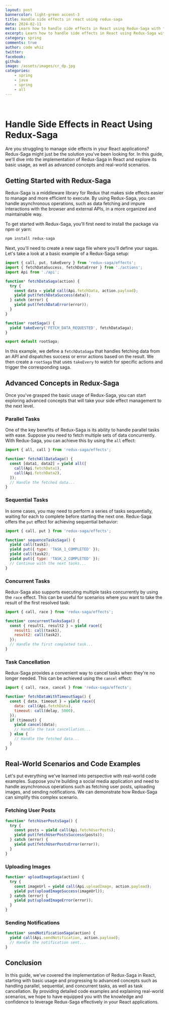 ```yaml
---
layout: post
bannercolor: light-green accent-3
title: Handle side effects in react using redux-saga
date: 2024-02-11
meta: Learn how to handle side effects in React using Redux-Saga with this comprehensive guide. Explore basic usage, advanced concepts like parallel, sequential, concurrent and race tasks, task cancellation, and real-world code examples.
excerpt: Learn how to handle side effects in React using Redux-Saga with this comprehensive guide. Explore basic usage, advanced concepts like parallel, sequential, concurrent and race tasks, task cancellation, and real-world code examples.
category: spring
comments: true
author: code whiz
twitter: 
facebook: 
github: 
image: /assets/images/cr_dp.jpg
categories:
    - spring
    - java
    - spring
    - all
---
```

 &nbsp;
# Handle Side Effects in React Using Redux-Saga

Are you struggling to manage side effects in your React applications? Redux-Saga might just be the solution you've been looking for. In this guide, we'll dive into the implementation of Redux-Saga in React and explore its basic usage, as well as advanced concepts and real-world scenarios.

## Getting Started with Redux-Saga

Redux-Saga is a middleware library for Redux that makes side effects easier to manage and more efficient to execute. By using Redux-Saga, you can handle asynchronous operations, such as data fetching and impure interactions with the browser and external APIs, in a more organized and maintainable way.

To get started with Redux-Saga, you'll first need to install the package via npm or yarn:

```bash
npm install redux-saga
```

Next, you'll need to create a new saga file where you'll define your sagas. Let's take a look at a basic example of a Redux-Saga setup:

```javascript
import { call, put, takeEvery } from 'redux-saga/effects';
import { fetchDataSuccess, fetchDataError } from './actions';
import Api from './api';

function* fetchDataSaga(action) {
  try {
    const data = yield call(Api.fetchData, action.payload);
    yield put(fetchDataSuccess(data));
  } catch (error) {
    yield put(fetchDataError(error));
  }
}

function* rootSaga() {
  yield takeEvery('FETCH_DATA_REQUESTED', fetchDataSaga);
}

export default rootSaga;
```

In this example, we define a `fetchDataSaga` that handles fetching data from an API and dispatches success or error actions based on the result. We then create a `rootSaga` that uses `takeEvery` to watch for specific actions and trigger the corresponding saga.

## Advanced Concepts in Redux-Saga

Once you've grasped the basic usage of Redux-Saga, you can start exploring advanced concepts that will take your side effect management to the next level.

### Parallel Tasks

One of the key benefits of Redux-Saga is its ability to handle parallel tasks with ease. Suppose you need to fetch multiple sets of data concurrently. With Redux-Saga, you can achieve this by using the `all` effect:

```javascript
import { all, call } from 'redux-saga/effects';

function* fetchAllDataSaga() {
  const [data1, data2] = yield all([
    call(Api.fetchData1),
    call(Api.fetchData2),
  ]);
  // Handle the fetched data...
}
```

### Sequential Tasks

In some cases, you may need to perform a series of tasks sequentially, waiting for each to complete before starting the next one. Redux-Saga offers the `put` effect for achieving sequential behavior:

```javascript
import { call, put } from 'redux-saga/effects';

function* sequenceTasksSaga() {
  yield call(task1);
  yield put({ type: 'TASK_1_COMPLETED' });
  yield call(task2);
  yield put({ type: 'TASK_2_COMPLETED' });
  // Continue with the next tasks...
}
```

### Concurrent Tasks

Redux-Saga also supports executing multiple tasks concurrently by using the `race` effect. This can be useful for scenarios where you want to take the result of the first resolved task:

```javascript
import { call, race } from 'redux-saga/effects';

function* concurrentTasksSaga() {
  const { result1, result2 } = yield race({
    result1: call(task1),
    result2: call(task2),
  });
  // Handle the first completed task...
}
```

### Task Cancellation

Redux-Saga provides a convenient way to cancel tasks when they're no longer needed. This can be achieved using the `cancel` effect:

```javascript
import { call, race, cancel } from 'redux-saga/effects';

function* fetchDataWithTimeoutSaga() {
  const { data, timeout } = yield race({
    data: call(Api.fetchData),
    timeout: call(delay, 5000),
  });
  if (timeout) {
    yield cancel(data);
    // Handle the task cancellation...
  } else {
    // Handle the fetched data...
  }
}
```

## Real-World Scenarios and Code Examples

Let's put everything we've learned into perspective with real-world code examples. Suppose you're building a social media application and need to handle asynchronous operations such as fetching user posts, uploading images, and sending notifications. We can demonstrate how Redux-Saga can simplify this complex scenario.

### Fetching User Posts

```javascript
function* fetchUserPostsSaga() {
  try {
    const posts = yield call(Api.fetchUserPosts);
    yield put(fetchUserPostsSuccess(posts));
  } catch (error) {
    yield put(fetchUserPostsError(error));
  }
}
```

### Uploading Images

```javascript
function* uploadImageSaga(action) {
  try {
    const imageUrl = yield call(Api.uploadImage, action.payload);
    yield put(uploadImageSuccess(imageUrl));
  } catch (error) {
    yield put(uploadImageError(error));
  }
}
```

### Sending Notifications

```javascript
function* sendNotificationSaga(action) {
  yield call(Api.sendNotification, action.payload);
  // Handle the notification sent...
}
```

## Conclusion

In this guide, we've covered the implementation of Redux-Saga in React, starting with basic usage and progressing to advanced concepts such as handling parallel, sequential, and concurrent tasks, as well as task cancellation. By providing detailed code examples and explaining real-world scenarios, we hope to have equipped you with the knowledge and confidence to leverage Redux-Saga effectively in your React applications.